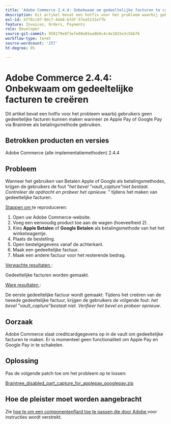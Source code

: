 ```yaml
---
title: 'Adobe Commerce 2.4.4: Onbekwaam om gedeeltelijke facturen te creëren'
description: Dit artikel bevat een hotfix voor het probleem waarbij gebruikers geen gedeeltelijke facturen kunnen maken wanneer ze Apple Pay of Google Pay via Braintree als betalingsmethode gebruiken.
exl-id: bf78cc07-9dc7-4eb8-bfdf-57ea5131effb
feature: Invoices, Orders, Payments
role: Developer
source-git-commit: 958179e0f3efe08e65ea8b0c4c4e1015e3c5bb76
workflow-type: tm+mt
source-wordcount: '257'
ht-degree: 0%

---
```


# Adobe Commerce 2.4.4: Onbekwaam om gedeeltelijke facturen te creëren

Dit artikel bevat een hotfix voor het probleem waarbij gebruikers geen gedeeltelijke facturen kunnen maken wanneer ze Apple Pay of Google Pay via Braintree als betalingsmethode gebruiken.

## Betrokken producten en versies

Adobe Commerce (alle implementatiemethoden) 2.4.4

## Probleem

Wanneer het gebruiken van Betalen Apple of Google als betalingsmethodes, krijgen de gebruikers de fout &quot;*het bevel &quot;vault_capture&quot;niet bestaat. Controleer de opdracht en probeer het opnieuw.* &quot; tijdens het maken van gedeeltelijke facturen.

<u> Stappen om </u> te reproduceren:

1. Open uw Adobe Commerce-website.
1. Voeg een eenvoudig product toe aan de wagen (hoeveelheid 2).
1. Kies **Apple Betalen** of **Google Betalen** als betalingsmethode van het het winkelwagentje.
1. Plaats de bestelling.
1. Open bestelgegevens vanaf de achterkant.
1. Maak een gedeeltelijke factuur.
1. Maak een andere factuur voor het resterende bedrag.

<u> Verwachte resultaten </u>:

Gedeeltelijke facturen worden gemaakt.

<u> Ware resultaten </u>:

De eerste gedeeltelijke factuur wordt gemaakt. Tijdens het creëren van de tweede gedeeltelijke factuur, krijgen de gebruikers de volgende fout: *het bevel &quot;vault_capture&quot;bestaat niet. Verifieer het bevel en probeer opnieuw*.

## Oorzaak

Adobe Commerce slaat creditcardgegevens op in de vault om gedeeltelijke facturen te maken. Er is momenteel geen functionaliteit om Apple Pay en Google Pay in te schakelen.

## Oplossing

Pas de volgende patch toe om het probleem op te lossen:

[Braintree_disabled_part_capture_for_applepay_googlepay.zip](assets/braintree-disabled-partial-capture-for-applepay-googlepay.zip)

## Hoe de pleister moet worden aangebracht

Zie [ hoe te om een componentenflard toe te passen die door Adobe ](/help/how-to/general/how-to-apply-a-composer-patch-provided-by-magento.md) voor instructies wordt verstrekt.
